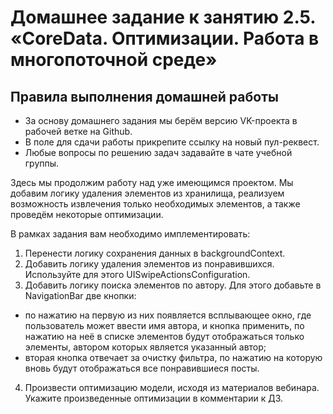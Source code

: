 # Домашнее задание к занятию 2.5. «CoreData. Оптимизации. Работа в многопоточной среде»

## Правила выполнения домашней работы
* За основу домашнего задания мы берём версию VK-проекта в рабочей ветке на Github. 
* В поле для сдачи работы прикрепите ссылку на новый пул-реквест.
* Любые вопросы по решению задач задавайте в чате учебной группы.

Здесь мы продолжим работу над уже имеющимся проектом. 
Мы добавим логику удаления элементов из хранилища, реализуем возможность извлечения только необходимых элементов, а также проведём некоторые оптимизации.

В рамках задания вам необходимо имплементировать:
1. Перенести логику сохранения данных в backgroundContext.
1. Добавить логику удаления элементов из понравившихся. Используйте для этого UISwipeActionsConfiguration.
1. Добавить логику поиска элементов по автору. Для этого добавьте в NavigationBar две кнопки: 
* по нажатию на первую из них появляется всплывающее окно, где пользователь может ввести имя автора, и кнопка применить, по нажатию на неё в списке элементов будут отображаться только элементы, автором которых является указанный автор;
* вторая кнопка отвечает за очистку фильтра, по нажатию на которую вновь будут отображаться все понравившиеся посты.
4. Произвести оптимизацию модели, исходя из материалов вебинара. Укажите произведенные оптимизации в комментарии к ДЗ.
